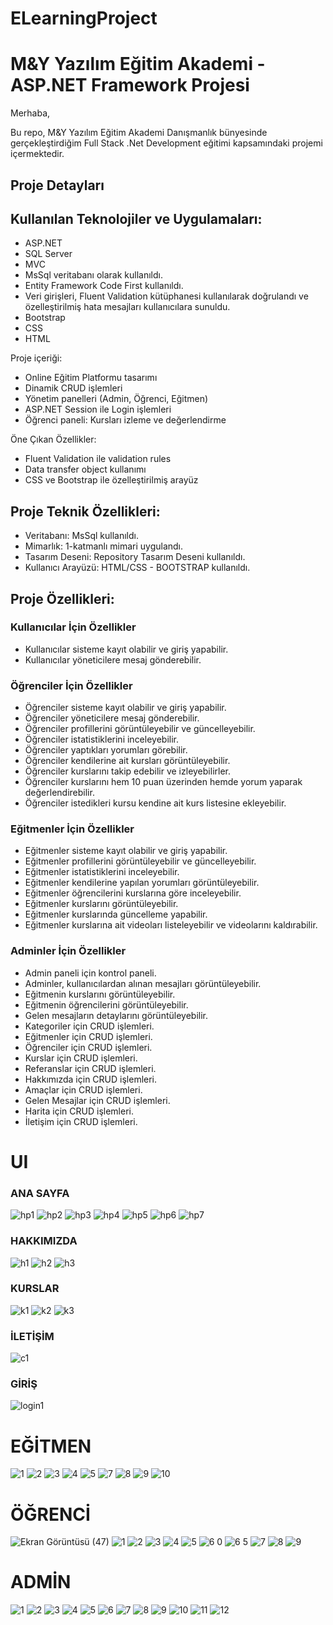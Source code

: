 # ELearningProject
# M&Y Yazılım Eğitim Akademi - ASP.NET Framework Projesi

Merhaba,

Bu repo, M&Y Yazılım Eğitim Akademi Danışmanlık bünyesinde gerçekleştirdiğim Full Stack .Net Development eğitimi kapsamındaki projemi içermektedir.

## Proje Detayları

 ## Kullanılan Teknolojiler ve Uygulamaları:
- ASP.NET
- SQL Server
- MVC
- MsSql veritabanı olarak kullanıldı.
- Entity Framework Code First kullanıldı.
- Veri girişleri, Fluent Validation kütüphanesi kullanılarak doğrulandı ve özelleştirilmiş hata mesajları kullanıcılara sunuldu.
- Bootstrap
- CSS
- HTML

Proje içeriği:
- Online Eğitim Platformu tasarımı
- Dinamik CRUD işlemleri
- Yönetim panelleri (Admin, Öğrenci, Eğitmen)
- ASP.NET Session ile Login işlemleri
- Öğrenci paneli: Kursları izleme ve değerlendirme

Öne Çıkan Özellikler:
- Fluent Validation ile validation rules
- Data transfer object kullanımı
- CSS ve Bootstrap ile özelleştirilmiş arayüz

## Proje Teknik Özellikleri:

- Veritabanı: MsSql kullanıldı.
- Mimarlık: 1-katmanlı mimari uygulandı.
- Tasarım Deseni: Repository Tasarım Deseni kullanıldı.
- Kullanıcı Arayüzü: HTML/CSS - BOOTSTRAP kullanıldı.

## Proje Özellikleri:

### Kullanıcılar İçin Özellikler

- Kullanıcılar sisteme kayıt olabilir ve giriş yapabilir.
- Kullanıcılar yöneticilere mesaj gönderebilir.

### Öğrenciler İçin Özellikler

- Öğrenciler sisteme kayıt olabilir ve giriş yapabilir.
- Öğrenciler yöneticilere mesaj gönderebilir.
- Öğrenciler profillerini görüntüleyebilir ve güncelleyebilir.
- Öğrenciler istatistiklerini inceleyebilir.
- Öğrenciler yaptıkları yorumları görebilir.
- Öğrenciler kendilerine ait kursları görüntüleyebilir.
- Öğrenciler kurslarını takip edebilir ve izleyebilirler.
- Öğrenciler kurslarını hem 10 puan üzerinden hemde yorum yaparak değerlendirebilir.
- Öğrenciler istedikleri kursu kendine ait kurs listesine ekleyebilir.

### Eğitmenler İçin Özellikler

- Eğitmenler sisteme kayıt olabilir ve giriş yapabilir.
- Eğitmenler profillerini görüntüleyebilir ve güncelleyebilir.
- Eğitmenler istatistiklerini inceleyebilir.
- Eğitmenler kendilerine yapılan yorumları görüntüleyebilir.
- Eğitmenler öğrencilerini kurslarına göre inceleyebilir.
- Eğitmenler kurslarını görüntüleyebilir.
- Eğitmenler kurslarında güncelleme yapabilir.
- Eğitmenler kurslarına ait videoları listeleyebilir ve videolarını kaldırabilir.

### Adminler İçin Özellikler

- Admin paneli için kontrol paneli.
- Adminler, kullanıcılardan alınan mesajları görüntüleyebilir.
- Eğitmenin kurslarını görüntüleyebilir.
- Eğitmenin öğrencilerini görüntüleyebilir.
- Gelen mesajların detaylarını görüntüleyebilir.
- Kategoriler için CRUD işlemleri.
- Eğitmenler için CRUD işlemleri.
- Öğrenciler için CRUD işlemleri.
- Kurslar için CRUD işlemleri.
- Referanslar için CRUD işlemleri.
- Hakkımızda için CRUD işlemleri.
- Amaçlar için CRUD işlemleri.
- Gelen Mesajlar için CRUD işlemleri.
- Harita için CRUD işlemleri.
- İletişim için CRUD işlemleri.

# UI

### ANA SAYFA
![hp1](https://github.com/kkelesyusuf23/ELearningProject/assets/148692615/e600af11-dfd6-4303-bf2a-d4e9d2680834)
![hp2](https://github.com/kkelesyusuf23/ELearningProject/assets/148692615/75e79cf3-5819-4e27-9f72-66c2982b4524)
![hp3](https://github.com/kkelesyusuf23/ELearningProject/assets/148692615/043eeeb3-4db4-47e7-8bbd-8f56f2fd14fd)
![hp4](https://github.com/kkelesyusuf23/ELearningProject/assets/148692615/f73e9801-4232-4377-a445-c33df6fa4e61)
![hp5](https://github.com/kkelesyusuf23/ELearningProject/assets/148692615/0f1fc06a-e01a-4922-a7cc-89cc0a7329fc)
![hp6](https://github.com/kkelesyusuf23/ELearningProject/assets/148692615/86ec8b34-f944-4525-8785-8e21fe6e2577)
![hp7](https://github.com/kkelesyusuf23/ELearningProject/assets/148692615/ce272467-16b8-46c9-9f93-65a9c574223e)

### HAKKIMIZDA
![h1](https://github.com/kkelesyusuf23/ELearningProject/assets/148692615/e5d9ae52-52c1-477b-8c66-d7e71b1e74e0)
![h2](https://github.com/kkelesyusuf23/ELearningProject/assets/148692615/4411c92b-b2e1-4955-9135-558c0953ac3c)
![h3](https://github.com/kkelesyusuf23/ELearningProject/assets/148692615/ef101999-bb3a-488e-91e1-5202f87a9a4a)

### KURSLAR
![k1](https://github.com/kkelesyusuf23/ELearningProject/assets/148692615/098445cd-e420-47b6-81ff-58ec38e05d5c)
![k2](https://github.com/kkelesyusuf23/ELearningProject/assets/148692615/e0c1718d-fbcc-4cba-9996-1a3627e817b9)
![k3](https://github.com/kkelesyusuf23/ELearningProject/assets/148692615/e2167d25-a980-4cf9-92fb-a15067893fdc)

### İLETİŞİM
![c1](https://github.com/kkelesyusuf23/ELearningProject/assets/148692615/0f618605-24d9-4ae1-8d0a-6a20893ba8aa)

### GİRİŞ
![login1](https://github.com/kkelesyusuf23/ELearningProject/assets/148692615/e49b6f74-c359-4d46-87e8-ee2ea0583324)


# EĞİTMEN
![1](https://github.com/kkelesyusuf23/ELearningProject/assets/148692615/194ed415-ad51-40f9-9d61-55103eb4c977)
![2](https://github.com/kkelesyusuf23/ELearningProject/assets/148692615/bdc56579-f9fb-44aa-9fff-a66ce30eb69c)
![3](https://github.com/kkelesyusuf23/ELearningProject/assets/148692615/5b2d98dd-6f8a-464c-8de4-9668962ad15c)
![4](https://github.com/kkelesyusuf23/ELearningProject/assets/148692615/c31297c8-1c3c-4305-882a-a66d8e99ecc7)
![5](https://github.com/kkelesyusuf23/ELearningProject/assets/148692615/80400e1b-f3e3-49d8-aab3-6b1040984754)
![7](https://github.com/kkelesyusuf23/ELearningProject/assets/148692615/73676e90-3db9-4fa5-a879-f7318e0d3c06)
![8](https://github.com/kkelesyusuf23/ELearningProject/assets/148692615/9368a8d9-0da8-4341-8299-9ffbc23f0189)
![9](https://github.com/kkelesyusuf23/ELearningProject/assets/148692615/b238f75e-39d6-42fc-a901-f89afc4bf7b1)
![10](https://github.com/kkelesyusuf23/ELearningProject/assets/148692615/4c050b31-b29e-48d2-9375-305ab88064dc)

# ÖĞRENCİ
![Ekran Görüntüsü (47)](https://github.com/kkelesyusuf23/ELearningProject/assets/148692615/25caffa4-82ef-4bc0-91f0-afbc424a883f)
![1](https://github.com/kkelesyusuf23/ELearningProject/assets/148692615/bb3e5086-5d1b-4d31-8d3d-8e4965c88b8f)
![2](https://github.com/kkelesyusuf23/ELearningProject/assets/148692615/c3bf4223-b541-47b9-b51f-cc9fa7ddc943)
![3](https://github.com/kkelesyusuf23/ELearningProject/assets/148692615/ebcb451a-0bb8-4821-acd6-5fb1637edabf)
![4](https://github.com/kkelesyusuf23/ELearningProject/assets/148692615/4540e846-756b-4cad-a673-bdbc47341319)
![5](https://github.com/kkelesyusuf23/ELearningProject/assets/148692615/b997c009-619c-4748-aab4-c9ee96f857e0)
![6 0](https://github.com/kkelesyusuf23/ELearningProject/assets/148692615/be318b62-dbc9-4ffd-a189-1bfb7cf911a2)
![6 5](https://github.com/kkelesyusuf23/ELearningProject/assets/148692615/e43e1532-8026-4a1b-b56a-e10e3ec79c82)
![7](https://github.com/kkelesyusuf23/ELearningProject/assets/148692615/69e0649b-18da-44c0-9b9e-7e9bd4e74c81)
![8](https://github.com/kkelesyusuf23/ELearningProject/assets/148692615/015c4e55-b51a-4322-91ad-568e7f4a5042)
![9](https://github.com/kkelesyusuf23/ELearningProject/assets/148692615/b63b82df-1d68-478c-bc91-a4e44131f91a)

# ADMİN
![1](https://github.com/kkelesyusuf23/ELearningProject/assets/148692615/e0d20e7e-e0ff-4eeb-a158-b41a3b104c54)
![2](https://github.com/kkelesyusuf23/ELearningProject/assets/148692615/4cb6de50-c7c9-4c39-ad8f-9cc6f72488a7)
![3](https://github.com/kkelesyusuf23/ELearningProject/assets/148692615/e76166cf-9249-44de-b8cb-77503df49c17)
![4](https://github.com/kkelesyusuf23/ELearningProject/assets/148692615/ee0c04d9-bb5d-4615-8f89-a788ee37319c)
![5](https://github.com/kkelesyusuf23/ELearningProject/assets/148692615/9e783438-0e21-4d90-913f-d307bcf9ade4)
![6](https://github.com/kkelesyusuf23/ELearningProject/assets/148692615/81fe57d7-9027-40a1-9ef2-2bc5359090ed)
![7](https://github.com/kkelesyusuf23/ELearningProject/assets/148692615/eaca96dc-8c10-4b36-92b9-7c90b4b153d6)
![8](https://github.com/kkelesyusuf23/ELearningProject/assets/148692615/b72db3e5-30d5-4355-a2fd-c688ce39b364)
![9](https://github.com/kkelesyusuf23/ELearningProject/assets/148692615/794c42ab-98cc-4397-a7ad-2678b90c581e)
![10](https://github.com/kkelesyusuf23/ELearningProject/assets/148692615/5e3a7a94-7112-4bdc-acdd-8f669e800427)
![11](https://github.com/kkelesyusuf23/ELearningProject/assets/148692615/d435a9d7-8fb4-47d0-b510-50634c08f110)
![12](https://github.com/kkelesyusuf23/ELearningProject/assets/148692615/15bfe1f2-b73d-4996-a847-af8b45544cc9)




